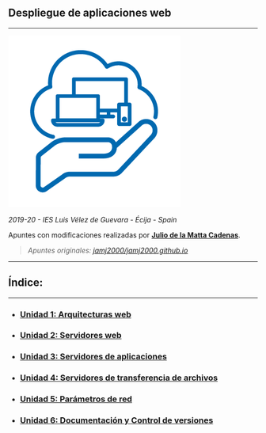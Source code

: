 ## Despliegue de aplicaciones web
---
![Despliegue de aplicaciones web](assets/deployment.png)

_2019-20 - IES Luis Vélez de Guevara - Écija - Spain_

Apuntes con modificaciones realizadas por **[Julio de la Matta Cadenas](https://github.com/Kibrands)**.

> _Apuntes originales: [jamj2000/jamj2000.github.io](https://github.com/jamj2000/jamj2000.github.io)_

---
## Índice:
---
- ### [Unidad 1: Arquitecturas web](unidad1.md)
- ### [Unidad 2: Servidores web](unidad2.md)
- ### [Unidad 3: Servidores de aplicaciones](unidad3.md)
- ### [Unidad 4: Servidores de transferencia de archivos](unidad4.md)
- ### [Unidad 5: Parámetros de red](unidad5.md)
- ### [Unidad 6: Documentación y Control de versiones](unidad6.md)
